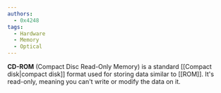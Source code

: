 ```yaml
---
authors: 
  - 0x4248
tags:
  - Hardware
  - Memory
  - Optical
---
```

**CD-ROM** (Compact Disc Read-Only Memory) is a standard [[Compact disk|compact disk]] format used for storing data similar to [[ROM]]. It's read-only, meaning you can't write or modify the data on it.
